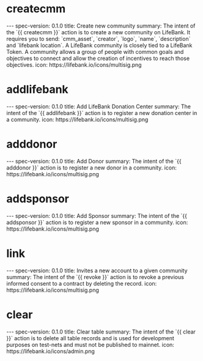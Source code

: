 <h1 class="contract">createcmm</h1>
---
spec-version: 0.1.0
title: Create new community
summary: The intent of the `{{ createcmm }}` action is to create a new community on LifeBank. It requires you to send: `cmm_asset`, `creator`, `logo`, `name`, `description` and `lifebank location`. A LifeBank community is closely tied to a LifeBank Token. A community allows a group of people with common goals and objectives to connect and allow the creation of incentives to reach those objectives.
icon: https://lifebank.io/icons/multisig.png

<h1 class="contract">addlifebank</h1>
---
spec-version: 0.1.0
title: Add LifeBank Donation Center
summary: The intent of the `{{ addlifebank }}` action is to register a new donation center in a community.
icon: https://lifebank.io/icons/multisig.png

<h1 class="contract">adddonor</h1>
---
spec-version: 0.1.0
title: Add Donor
summary: The intent of the `{{ adddonor }}` action is to register a new donor in a community.
icon: https://lifebank.io/icons/multisig.png

<h1 class="contract">addsponsor</h1>
---
spec-version: 0.1.0
title: Add Sponsor
summary: The intent of the `{{ addsponsor }}` action is to register a new sponsor in a community.
icon: https://lifebank.io/icons/multisig.png

<h1 class="contract">link</h1>
---
spec-version: 0.1.0
title:  Invites a new account to a given community 
summary: The intent of the `{{ revoke }}` action is to revoke a previous informed consent to a contract by deleting the record.
icon: https://lifebank.io/icons/multisig.png

<h1 class="contract">clear</h1>
---
spec-version: 0.1.0
title: Clear table
summary: The intent of the `{{ clear }}` action is to delete all table records and is used for development purposes on test-nets and must not be published to mainnet.
icon: https://lifebank.io/icons/admin.png
